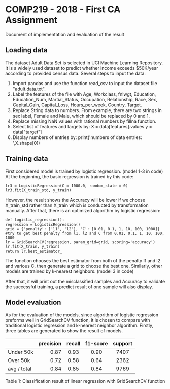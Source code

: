 # COMP219 - 2018 - First CA Assignment
Document of implementation and evaluation of the result

## Loading data
The dataset Adult Data Set is selected in UCI Machine Learning Repository.
It is a widely used dataset to predict whether income exceeds $50K/year according to provided census data.
Several steps to input the data:
1. Import pandas and use the function read_csv to input the dataset
file "adult.data.txt".
2. Label the features of the file with Age, Workclass, fnlwgt, Education,
Education_Num, Martial_Status, Occupation, Relationship, Race, Sex, Capital_Gain, Capital_Loss, Hours_per_week, Country, Target.
3. Replace String data to numbers. From example, there are two strings in sex
label, Female and Male, which should be replaced by 0 and 1.
4. Replace missing NaN values with rational numbers by fillna function.
5. Select list of features and targets by:
X = data[features].values
y = data["target"]
6. Display numbers of entries by:
print('numbers of data entries: ',X.shape[0])

## Training data
First considered model is trained by logistic regression. (model 1-3 in code)
At the beginning, the basic regression is trained by this code:
```
lr3 = LogisticRegression(C = 1000.0, random_state = 0)
lr3.fit(X_train_std, y_train)
```

However, the result shows the Accuracy will be lower if we choose X_train_std rather than X_train which is conducted by transformation manually.
After that, there is an optimized algorithm by logistic regression:
```
def logistic_regression():
regression = LogisticRegression()
grid = {'penalty': ['l1', 'l2'], 'C': [0.01, 0.1, 1, 10, 100, 1000]}
#try to get best penalty from l1, l2 and C from 0.01, 0.1, 1, 10, 100, 1000
lr = GridSearchCV(regression, param_grid=grid, scoring='accuracy') lr.fit(X_train, y_train)
return lr.best_estimator_
```
The function chooses the best estimator from both of the penalty l1 and l2 and various C, then generate a grid to choose the best one.
Similarly, other models are trained by k-nearest neighbors. (model 3 in code)

After that, it will print out the misclassified samples and Accuracy to validate the successful training, a predict result of one sample will also display.

## Model evaluation
As for the evaluation of the models, since algorithm of logistic regression preforms well in GridSearchCV function, it is chosen to compare with traditional logistic regression and k-nearest neighbor algorithm.
Firstly, three tables are generated to show the result of models.

| |precision|recall|f1-score|support|
|--| -----:| :----: | :----:|:----:|
|Under 50k|0.87|0.93|0.90|7407|
|Over 50k|0.72|0.58|0.64|2362|
|avg / total|0.84|0.85 |0.84 | 9769|
 <center>Table 1: Classification result of linear regression with GridSearchCV function</center>

 
